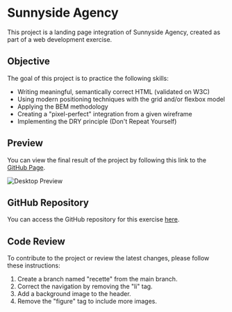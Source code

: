 # Sunnyside Agency

This project is a landing page integration of Sunnyside Agency, created as part of a web development exercise.

## Objective

The goal of this project is to practice the following skills:

- Writing meaningful, semantically correct HTML (validated on W3C)
- Using modern positioning techniques with the grid and/or flexbox model
- Applying the BEM methodology
- Creating a "pixel-perfect" integration from a given wireframe
- Implementing the DRY principle (Don't Repeat Yourself)

## Preview

You can view the final result of the project by following this link to the [GitHub Page](https://ludoviclacroix82.github.io/sunnyside-agency/).

![Desktop Preview](https://raw.githubusercontent.com/becodeorg/CRL-KELLER-7/main/2.PROJECTS/1.Sunnyside/desktop-preview.jpg?token=GHSAT0AAAAAACRV5D7XRN4BRNXCEXW4Z42WZRWAEWA)

## GitHub Repository

You can access the GitHub repository for this exercise [here](https://github.com/becodeorg/CRL-KELLER-7/tree/main/2.PROJECTS/1.Sunnyside).

## Code Review

To contribute to the project or review the latest changes, please follow these instructions:

1. Create a branch named "recette" from the main branch.
2. Correct the navigation by removing the "li" tag.
3. Add a background image to the header.
4. Remove the "figure" tag to include more images.



